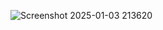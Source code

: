 ![Screenshot 2025-01-03 213620](https://github.com/user-attachments/assets/8703597b-86da-4133-8652-555c46f330b4)
